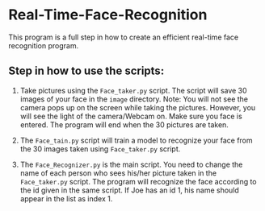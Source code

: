 # Real-Time-Face-Recognition

This program is a full step in how to create an efficient real-time face recognition program.

## Step in how to use the scripts:
1) Take pictures using the `Face_taker.py` script. The script will save 30 images of your face in the `image` directory.
Note: You will not see the camera pops up on the screen while taking the pictures. However, you will see the light of the camera/Webcam on. Make sure you face is entered. The program will end when the 30 pictures are taken.

2) The `Face_tain.py` script will train a model to recognize your face from the 30 images taken using `Face_taker.py` script.

3) The `Face_Recognizer.py` is the main script. You need to change the name of each person who sees his/her picture taken in the `Face_taker.py` script. The program will recognize the face according to the id given in the same script. If Joe has an id 1, his name should appear in the list as index 1.
